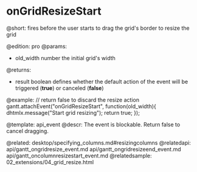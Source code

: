 onGridResizeStart
=============
@short: fires before the user starts to drag the grid's border to resize the grid
	
@edition: pro
@params:
- old_width		number	the initial grid's width

@returns:  
  - result     boolean       defines whether the default action of the event will be triggered (<b>true</b>) or canceled (<b>false</b>) 

@example:
// return false to discard the resize action
gantt.attachEvent("onGridResizeStart", function(old_width){
	dhtmlx.message("Start grid resizing");
	return true;
});

@template:	api_event
@descr:
The event is blockable. Return false to cancel dragging.

@related:
	desktop/specifying_columns.md#resizingcolumns
@relatedapi:
	api/gantt_ongridresize_event.md
    api/gantt_ongridresizeend_event.md
    api/gantt_oncolumnresizestart_event.md
@relatedsample:
	02_extensions/04_grid_resize.html